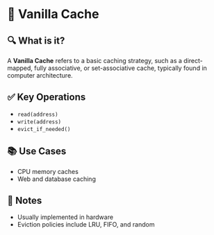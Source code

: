 # 🧠 Vanilla Cache

## 🔍 What is it?
A **Vanilla Cache** refers to a basic caching strategy, such as a direct-mapped, fully associative, or set-associative cache, typically found in computer architecture.

## ✅ Key Operations
- `read(address)`
- `write(address)`
- `evict_if_needed()`

## 📚 Use Cases
- CPU memory caches
- Web and database caching

## 📝 Notes
- Usually implemented in hardware
- Eviction policies include LRU, FIFO, and random
